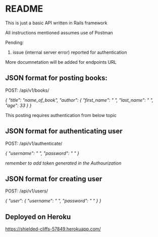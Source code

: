 # README

This is just a basic API written in Rails framework

All instructions mentioned assumes use of Postman

Pending:
1) issue (internal server error) reported for authentication 

More documnetation will be added for endpoints URL

## JSON format for posting books:

POST: /api/v1/books/

*{
  "title": "name_of_book",
  "author": {
    "first_name": "  ",
    "last_name": "  ",
    "age": 33
  }
}*

This posting requires authentication from below topic

## JSON format for authenticating user

POST:  /api/v1/authenticate/

*{
  "username": "  ",
  "password": "  "
}*

*remember to add token generated in the Authourization*

## JSON format for creating user

POST: /api/v1/users/

*{
    "user": {
        "username": "  ",
        "password": "  "
    }
}*

## Deployed on Heroku
https://shielded-cliffs-57849.herokuapp.com/
